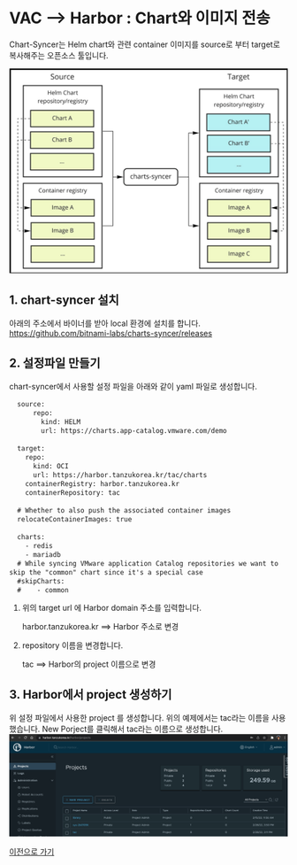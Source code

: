 # VAC --> Harbor : Chart와 이미지 전송
Chart-Syncer는 Helm chart와 관련 container 이미지를 source로 부터 target로 복사해주는 오픈소스 툴입니다.

![](images/using-images-sync-helm-charts-air-gapped-environment-consume-charts-syncer.png)

## 1. chart-syncer 설치
아래의 주소에서 바이너를 받아 local 환경에 설치를 합니다.
https://github.com/bitnami-labs/charts-syncer/releases


## 2. 설정파일 만들기
chart-syncer에서 사용할 설정 파일을 아래와 같이 yaml 파일로 생성합니다.

```
  source:
      repo:
        kind: HELM
        url: https://charts.app-catalog.vmware.com/demo

  target:
    repo:
      kind: OCI
      url: https://harbor.tanzukorea.kr/tac/charts
    containerRegistry: harbor.tanzukorea.kr
    containerRepository: tac

  # Whether to also push the associated container images
  relocateContainerImages: true

  charts:
    - redis
    - mariadb
  # While syncing VMware application Catalog repositories we want to skip the "common" chart since it's a special case
  #skipCharts:
  #    - common
```

1) 위의 target url 에 Harbor domain 주소를 입력합니다.

    harbor.tanzukorea.kr ==> Harbor 주소로 변경
2) repository 이름을 변경합니다.

    tac ==> Harbor의 project 이름으로 변경

## 3. Harbor에서 project 생성하기
위 설정 파일에서 사용한 project 를 생성합니다.
위의 예제에서는 tac라는 이름을 사용했습니다. 
New Porject를 클릭해서 tac라는 이름으로 생성합니다.
![](images/harbor_projects.png)

[이전으로 가기](./vac_onpremise.md)